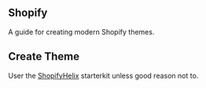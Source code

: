 ## Shopify

A guide for creating modern Shopify themes.

## Create Theme

User the [ShopifyHelix](https://github.com/halfhelix/shopify-helix) starterkit unless good reason not to. 
